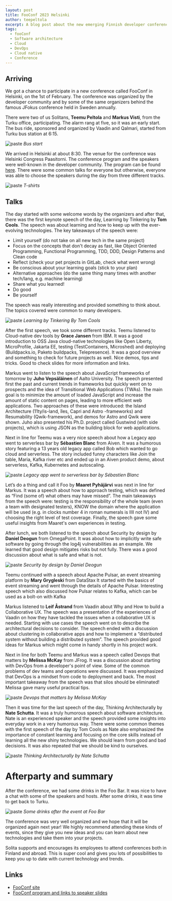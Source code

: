 ```yaml
---
layout: post
title: FooConf 2023 Helsinki
author: teepeltola
excerpt: A blog post about the new emerging Finnish developer conference, FooConf 2023 Helsinki, held 1.2.2023
tags:
  - fooConf
  - Software architecture
  - Cloud
  - DevOps
  - Cloud native
  - Conference
---
```


## Arriving

We got a chance to participate in a new conference called FooConf in Helsinki, on the 1st of February. The conference was organized by the developer community and by some of the same organizers behind the famous JFokus conference held in Sweden annually.

There were two of us Solitans, **Teemu Peltola** and **Markus Visti**, from the Turku office, participating. The alarm rang at five, so it was an early start. The bus ride, sponsored and organized by Vaadin and Qalmari, started from Turku bus station at 6:15.

![paste](/img/2023-fooconf/fooconf2023_1.jpg)
_Bus start_

We arrived in Helsinki at about 8:30. The venue for the conference was Helsinki Congress Paasitorni. The conference program and the speakers were well-known in the developer community. The program can be found [here](https://www.fooconf.fi/schedule). There were some common talks for everyone but otherwise, everyone was able to choose the speakers during the day from three different tracks.

![paste](/img/2023-fooconf/fooconf2023_2.jpg)
_T-shirts_

## Talks

The day started with some welcome words by the organizers and after that, there was the first keynote speech of the day, Learning by Tinkering by **Tom Cools**. The speech was about learning and how to keep up with the ever-evolving technologies. The key takeaways of the speech were:

- Limit yourself (do not take on all new tech in the same project)
- Focus on the concepts that don't decay as fast, like Object Oriented Programming, Functional Programming, TDD, DDD, Design Patterns and Clean code
- Reflect (check your pet projects in GitLab, check what went wrong)
- Be conscious about your learning goals (stick to your plan)
- Alternative approaches (do the same thing many times with another tech/lang, e.g. machine learning)
- Share what you learned!
- Do good
- Be yourself

The speech was really interesting and provided something to think about. The topics covered were common to many developers.

![paste](/img/2023-fooconf/fooconf2023_4.jpg)
_Learning by Tinkering By Tom Cools_

After the first speech, we took some different tracks. Teemu listened to Cloud-native dev tools by **Grace Jansen** from IBM. It was a good introduction to OSS Java cloud-native technologies like Open Liberty, MicroProfile, Jakarta EE, testing (TestContainers, Microshed) and deploying (Buildpacks.io, Paketo buildpacks, Telepresence). It was a good overview and something to check for future projects as well. Nice demos, tips and tricks. Good to check slides for more information and links.

Markus went to listen to the speech about JavaScript frameworks of tomorrow by **Juho Vepsäläinen** of Aalto University. The speech presented first the past and current trends in frameworks but quickly went on to prospects and the idea of Transitional Web Applications (TWAs). The main goal is to minimize the amount of loaded JavaScript and increase the amount of static content on pages, leading to more efficient web applications. Two approaches of these were introduced: the Island Architecture (11ty/is-land, îles, Capri and Astro -frameworks) and Resumability (Qwik-framework), and demos for Astro and Qwik were shown. Juho also presented his Ph.D. project called Gustwind (with side projects), which is using JSON as the building block for web applications.

Next in line for Teemu was a very nice speech about how a Legacy app went to serverless bar by **Sébastien Blanc** from Aiven. It was a humorous story featuring a 13 years old legacy app called Bob which wanted to go cloud and serverless. The story included funny characters like Join the table, Maria, Kafka river etc and ended up in an Aiven product demo, about serverless, Kafka, Kubernetes and autoscaling.

![paste](/img/2023-fooconf/fooconf2023_5.jpg)
_Legacy app went to serverless bar by Sébastien Blanc_

Let’s do a thing and call it Foo by **Maaret Pyhäjärvi** was next in line for Markus. It was a speech about how to approach testing, which was defined as “Find (some of) what others may have missed”. The main takeaways from the speech were: testing is the responsibility of the whole team (even a team with designated testers), KNOW the domain where the application will be used (e.g. in clocks number 4 in roman numerals is IIII not IV) and choosing the right level of test coverage. Finally, the speech gave some useful insights from Maaret's own experiences in testing.

After lunch, we both listened to the speech about Security by design by **Daniel Deogun** from OmegaPoint. It was about how to implicitly write safe software by going through the log4j vulnerabilities as an example. We learned that good design mitigates risks but not fully. There was a good discussion about what is safe and what is not.

![paste](/img/2023-fooconf/fooconf2023_6.jpg)
_Security by design by Daniel Deogun_

Teemu continued with a speech about Apache Pulsar, an event streaming platform by **Mary Grygleski** from DataStax It started with the basics of event streaming and went through the details of Apache Pulsar. Interesting speech which also discussed how Pulsar relates to Kafka, which can be used as a bolt-on with Kafka

Markus listened to **Leif Åstrand** from Vaadin about Why and How to build a Collaborative UX. The speech was a presentation of the experiences of Vaadin on how they have tackled the issues when a collaborative UX is needed. Starting with use cases the speech went on to describe the architectural decisions to consider. The speech ended with a discussion about clustering in collaborative apps and how to implement a “distributed system without building a distributed system”. The speech provided good ideas for Markus which might come in handy shortly in his project work.

Next in line for both Teemu and Markus was a speech called Devops that matters by **Melissa McKay** from JFrog. It was a discussion about starting with DevOps from a developer's point of view. Some of the common problems of dev teams and operations were discussed. It was emphasized that DevOps is a mindset from code to deployment and back. The most important takeaway from the speech was that silos should be eliminated! Melissa gave many useful practical tips.

![paste](/img/2023-fooconf/fooconf2023_7.jpg)
_Devops that matters by Melissa McKay_

Then it was time for the last speech of the day, Thinking Architecturally by **Nate Schutta**. It was a truly humorous speech about software architecture. Nate is an experienced speaker and the speech provided some insights into everyday work in a very humorous way. There were some common themes with the first speech of the day by Tom Cools as Nate also emphasized the importance of constant learning and focusing on the core skills instead of learning all the new shiny technologies. We should learn from good and bad decisions. It was also repeated that we should be kind to ourselves.

![paste](/img/2023-fooconf/fooconf2023_8.jpg)
_Thinking Architecturally by Nate Schutta_

# Afterparty and summary

After the conference, we had some drinks in the Foo Bar. It was nice to have a chat with some of the speakers and hosts. After some drinks, it was time to get back to Turku.

![paste](/img/2023-fooconf/fooconf2023_9.jpg)
_Some drinks after the event at Foo Bar_

The conference was very well organized and we hope that it will be organized again next year! We highly recommend attending these kinds of events, since they give you new ideas and you can learn about new technologies and take them into your projects.

Solita supports and encourages its employees to attend conferences both in Finland and abroad. This is super cool and gives you lots of possibilities to keep you up to date with current technology and trends.

## Links

- [FooConf site](https://fooconf.fi)
- [FooConf program and links to speaker slides](https://www.fooconf.fi/schedule)

